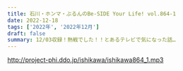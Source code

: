 ```yaml
---
title: 石川・ホンマ・ぶるんのBe-SIDE Your Life! vol.864-1
date: 2022-12-18
tags: ['2022年', '2022年12月']
draft: false
summary: 12/03収録！熱戦でした！！とあるテレビで気になった話…
---
```


http://project-phi.ddo.jp/ishikawa/ishikawa864_1.mp3
